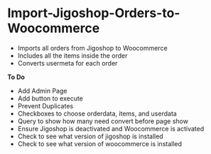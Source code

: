 Import-Jigoshop-Orders-to-Woocommerce
=====================================

- Imports all orders from Jigoshop to Woocommerce
- Includes all the items inside the order
- Converts usermeta for each order

**To Do**
- Add Admin Page
- Add button to execute
- Prevent Duplicates
- Checkboxes to choose orderdata, items, and userdata
- Query to show how many need convert before page show
- Ensure Jigoshop is deactivated and Woocommerce is activated
- Check to see what version of jigoshop is installed
- Check to see what version of woocommerce is installed


